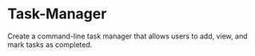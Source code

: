 # Task-Manager
Create a command-line task manager that allows users to add, view, and mark tasks as completed.
